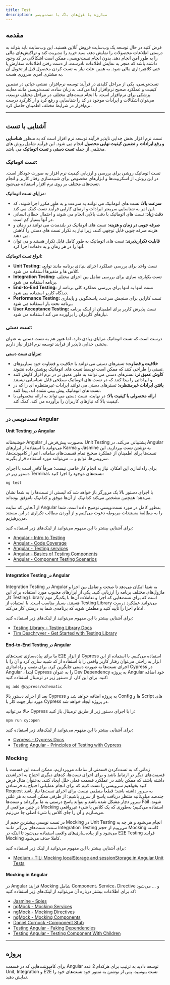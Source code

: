 ```yaml
---
title: Test
description: مبارزه با غول‌های باگ با تست‌نویسی
---
```


## مقدمه

فرض کنید در حال توسعه یک وب‌سایت فروش آنلاین هستید. این وب‌سایت باید بتواند به درستی اطلاعات محصولات را نمایش دهد، سبد خرید را مدیریت کند و تراکنش‌های مالی را به طور امن انجام دهد. بدون انجام تست‌نویسی، ممکن است اشکالاتی در کد وجود داشته باشد که منجر به نمایش اطلاعات نادرست، از دست رفتن اطلاعات سفارش یا حتی کلاهبرداری مالی شود. به همین علت نیاز به تست کردن محصول قبل از تحویل آن به مشتری امری ضروری هست.

تست‌نویسی، یکی از مراحل کلیدی در فرآیند توسعه نرم‌افزار، نقشی حیاتی در تضمین کیفیت و عملکرد صحیح نرم‌افزار ایفا می‌کند. به زبان ساده، تست‌نویسی مانند معاینه پزشکی برای نرم‌افزار است. با انجام تست‌های مختلف در مراحل مختلف توسعه، می‌توان اشکالات و ایرادات موجود در کد را شناسایی و رفع کرد و از کارکرد درست نرم‌افزار در شرایط مختلف اطمینان حاصل کرد.

---

## آشنایی با تست

تست نرم افزار بخش جدایی ناپذیر فرآیند توسعه نرم افزار است که به منظور **شناسایی و رفع ایرادات** و **تضمین کیفیت نهایی محصول** انجام می شود. این فرآیند شامل روش های مختلفی از جمله **تست دستی** و **تست اتوماتیک** می باشد.

### تست اتوماتیک:

تست اتوماتیک روشی برای بررسی و ارزیابی کیفیت نرم افزار به صورت خودکار است. در این روش، از اسکریپت‌ها و ابزارهای مخصوص برای شبیه‌سازی رفتار کاربر و انجام تست‌های مختلف بر روی نرم افزار استفاده می‌شود.

**مزایای تست اتوماتیک:**

-   **سرعت بالا:** تست های اتوماتیک می توانند به سرعت و به طور مکرر اجرا شوند، که این امر به شناسایی سریعتر ایرادات و ارتقای کارایی فرآیند تست کمک می کند.
-   **دقت زیاد:** تست های اتوماتیک با دقت بالایی انجام می شوند و احتمال خطای انسانی در آنها بسیار کم است.
-   **صرفه جویی در زمان و هزینه:** تست های اتوماتیک در بلندمدت می توانند در زمان و هزینه صرفه جویی قابل توجهی کنند، زیرا نیاز به تکرار تست های دستی را کاهش می دهند.
-   **قابلیت تکرارپذیری:** تست های اتوماتیک به طور کامل قابل تکرار هستند و می توان آنها را در هر زمان و به دفعات اجرا کرد.

**انواع تست اتوماتیک:**

-   **Unit Testing:**
    تست واحد برای بررسی عملکرد اجزای بنیادی برنامه مانند توابع، کلاس ها و متغیرها استفاده می شود.
-   **Integration Testing:**
    تست یکپارچه سازی برای بررسی تعامل بین اجزای مختلف برنامه استفاده می شود.
-   **End-to-End Testing:**
    تست انتها به انتها برای بررسی عملکرد کلی برنامه از دیدگاه کاربر استفاده می شود.
-   **Performance Testing:**
    تست کارایی برای سنجش سرعت، پاسخگویی و پایداری برنامه تحت بار استفاده می شود.
-   **User Acceptance Testing:**
    تست پذیرش کاربر برای اطمینان از اینکه برنامه نیازهای کاربران را برآورده می کند استفاده می شود.

### تست دستی:

درست است که تست اتوماتیک مزایای زیادی دارد، اما هنوز هم به تست دستی به عنوان بخشی جدایی ناپذیر از فرآیند توسعه نرم افزار نیاز داریم.

**مزایای تست دستی:**

-   **خلاقیت و قضاوت:** تسترهای دستی می توانند با خلاقیت و قضاوت خود سناریوهای تستی را طراحی کنند که ممکن است توسط تست های اتوماتیک پوشش داده نشوند.
-   **کاوش عمیق تر:** تسترهای دستی می توانند به طور عمیق تر در نرم افزار کاوش کنند و ایراداتی را پیدا کنند که در تست های اتوماتیک سطحی قابل شناسایی نیستند.
-   **یافتن ایرادات غیرمنتظره:** تسترهای دستی می توانند ایرادات غیرمنتظره ای را که در تست های اتوماتیک پیش بینی نشده اند، پیدا کنند.
-   **ارائه محصولی با کیفیت بالا:** در نهایت، تست دستی می تواند به ارائه محصولی با کیفیت بالا که نیازهای کاربران را برآورده می کند، کمک کند.

---

### تست‌نویسی در Angular

#### Unit Testing در Angular

خوشبختانه
Angular
به‌صورت پیش‌فرض از
Unit Testing
پشتیبانی می‌کند.
در
Angular
می‌توانید با استفاده از ابزارهای
Karma
و
Jasmine
به نوشتن تست بپردازید.
این تست‌ها برای اطمینان از عملکرد صحیح تمام قسمت‌های سامانه،
اعم از کامپوننت‌ها، سرویس‌ها، توابع و ... می‌توانند مورد استفاده قرار بگیرند.

برای راه‌اندازی این امکان، نیاز به انجام کار خاصی نیست؛
صرفاً کافی است با اجرای دستور زیر در Terminal، تست‌های موجود را اجرا کنید:

```shell
ng test
```

با اجرای دستور بالا یک مرورگر باز خواهد شد که لیستی از تست‌ها را به شما نشان می‌دهد؛
همچنین مشخص می‌کند کدام‌یک از آن‌ها موفق و کدام‌یک ناموفق بوده‌اند.

از آنجایی که سایت
Angular
به‌طور کامل در مورد تست‌نویسی توضیح داده است،
شما را به مطالعۀ مستندات مربوطه دعوت می‌کنیم
و از آوردن مطالب تکراری در این مستند می‌پرهیزیم.

برای آشنایی بیشتر با این مفهوم می‌توانید از لینک‌های زیر استفاده کنید:

-   [Angular - Intro to Testing](https://angular.io/guide/testing)
-   [Angular - Code Coverage](https://angular.io/guide/testing-code-coverage)
-   [Angular - Testing services](https://angular.io/guide/testing-services)
-   [Angular - Basics of Testing Components](https://angular.io/guide/testing-components-basics)
-   [Angular - Component Testing Scenarios](https://angular.io/guide/testing-components-scenarios)

---

#### Integration Testing در Angular

Integration Testing
در
Angular
به شما امکان می‌دهد تا صحت و تعامل بین اجزا و ماژول‌های مختلف برنامه‌ را ارزیابی کنید. یکی از ابزارهای محبوب مورد استفاده برای این کار
Testing Library
است که برای تست‌هایی که اجزا و تعاملات آن‌ها با یکدیگر مهم هستند، بسیار مناسب است. با استفاده از
Testing Library
می‌توانید عملکرد درست ادغام اجزا را تأیید کنید و مطمئن شوید که برنامه‌ی شما به درستی کار می‌کند.

برای آشنایی بیشتر با این مفهوم می‌توانید از لینک‌های زیر استفاده کنید:

-   [Testing Library - Testing Library Docs](https://testing-library.com/docs/angular-testing-library/intro/)
-   [Tim Deschryver - Get Started with Testing Library](https://timdeschryver.dev/blog/good-testing-practices-with-angular-testing-library)

#### End-to-End Testing در Angular

ما برای پیاده‌سازی تست‌های
E2E
از ابزار
Cypress
استفاده می‌کنیم. با استفاده از این ابزار به راحتی می‌توان رفتار کاربر واقعی را با استفاده از کد شبیه سازی کرد و آن را با اجرای تست‌ها به صورت دستی جایگزین کرد.
برای نصب و راه‌اندازی
Cypress
در
Angular
، ابتدا
Cypress
را به عنوان
Dev Dependency
به پروژه
Angular
خود اضافه کنید. برای این کار، از دستور زیر در ترمینال استفاده کنید:

```shell
ng add @cypress/schematic
```

بعد از اجرای دستور بالا
Cypress
به پروژه اضافه خواهد شد و
Config
ها و
Script
های مورد نیاز جهت کار با
Cypress
در پروژه ایجاد خواهد شد.

حالا می‌توانید
Cypress
را با اجرای دستور زیر از طریق ترمینال باز کنید:

```shell
npm run cy:open
```

برای آشنایی بیشتر با این مفهوم می‌توانید از لینک‌های زیر استفاده کنید:

-   [Cypress - Cypress Docs](https://docs.cypress.io/)
-   [Testing Angular - Principles of Testing with Cypress](https://testing-angular.com/introduction/)

### Mocking

زمانی که به تست‌کردن قسمتی از سامانه می‌پردازیم،
ممکن است این قسمت با قسمت‌های دیگر در ارتباط باشد و برای اجرای تست‌ها،
کدهای دیگری احتیاج به اجراشدن داشته باشند که ممکن باشد در عملکرد قسمت فعلی خلل ایجاد کنند.
به‌عنوان مثال فرض کنید بخواهیم سرویسی را تست کنیم که برای انجام عملیاتی احتیاج به فرستادن
Request
به سرور داشته باشد؛
قطعاً منطقی نیست برای اجرای تست‌ها نیاز باشد چندصد میلی‌ثانیه منتظر دریافت پاسخ از سرور باشیم؛
از طرفی ممکن است به هر علتی سرور دچار مشکل شده باشد و نتواند پاسخ درستی به ما برگرداند
و تست‌ها
Fail
شوند.
در چنین مواقعی از
Mocking
استفاده می‌کنیم؛
به‌طوری که یک کلاس یا شیء غیرواقعی می‌سازیم و آن را جای کلاس یا شیء اصلی جا می‌زنیم.

در تست نویسی بیشترین حجم از
Mocking
در
Unit Testing
انجام می‌شود و هر چه به سمت تست‌های بزرگتر مانند
Integration Testing
می‌رویم از حجم
Mocking
کاسته می‌شود و از پیاده‌سازی‌های واقعی استفاده می‌شود تا اینکه در
E2E Testing
فرایند
Mocking
کاملا حذف می‌شود.

برای آشنایی بیشتر با این مفهوم می‌توانید از لینک زیر استفاده کنید:

-   [Medium - TIL: Mocking localStorage and sessionStorage in Angular Unit Tests](https://armno.medium.com/til-mocking-localstorage-and-sessionstorage-in-angular-unit-tests-a765abdc9d87)

#### Mocking in Angular

در
Angular
فرایند
Mocking
شامل
Component، Service، Directive
و ... می‌شود که برای اطلاعات بیشتر درباره آن می‌توانید از لینک‌های زیر استفاده کنید:

-   [Jasmine - Spies](https://jasmine.github.io/api/5.1/Spy)
-   [ngMock - Mocking Services](https://ng-mocks.sudo.eu/api/MockService)
-   [ngMock - Mocking Directives](https://ng-mocks.sudo.eu/api/MockDirective)
-   [ngMock - Mocking Components](https://ng-mocks.sudo.eu/api/MockComponent)
-   [Daniel Cornock -Component Stub](https://www.danielcornock.co.uk/articles/angular-testing-3-stubbing-child-components)
-   [Testing Angular - Faking Dependencies](https://testing-angular.com/faking-dependencies/#faking-dependencies)
-   [Testing Angular - Testing Component With Children](https://testing-angular.com/testing-components-with-children/)

---

## پروژه

برای کامپوننت‌هایی که در قسمت
Angular
توسعه دادید به ترتیب برای هرکدام 2 عدد
Unit, Integration
و
E2E
تست بنوسید، پس از نوشتن به منتور خود تست‌های خود را نمایش دهید.
